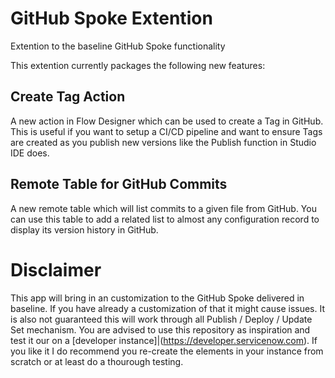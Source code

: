 # GitHub Spoke Extention
Extention to the baseline GitHub Spoke functionality

This extention currently packages the following new features:

## Create Tag Action
A new action in Flow Designer which can be used to create a Tag in GitHub. This is useful if you want to setup a CI/CD pipeline 
and want to ensure Tags are created as you publish new versions like the Publish function in Studio IDE does.

## Remote Table for GitHub Commits
A new remote table which will list commits to a given file from GitHub. You can use this table to add a related list to almost any 
configuration record to display its version history in GitHub.

# Disclaimer
This app will bring in an customization to the GitHub Spoke delivered in baseline. If you have already a customization of that it might cause issues. 
It is also not guaranteed this will work through all Publish / Deploy / Update Set mechanism. You are advised to use this repository as inspiration
and test it our on a [developer instance]|(https://developer.servicenow.com). If you like it I do recommend you re-create the elements in your instance 
from scratch or at least do a thourough testing.
